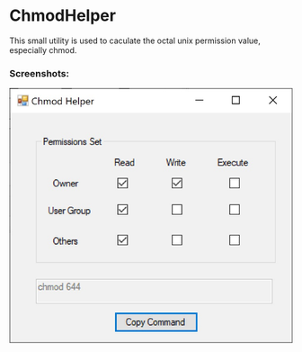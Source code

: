 # ChmodHelper
This small utility is used to caculate the octal unix permission value, especially chmod.
### Screenshots:
<img src="mainui.jpg" />